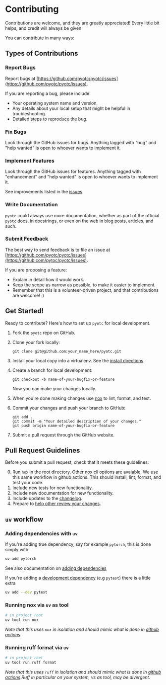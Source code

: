 # Contributing

Contributions are welcome, and they are greatly appreciated! Every little bit helps, and credit will always be given.

You can contribute in many ways:

## Types of Contributions

### Report Bugs

Report bugs at [https://github.com/pyotc/pyotc/issues](https://github.com/pyotc/pyotc/issues).

If you are reporting a bug, please include:

- Your operating system name and version.
- Any details about your local setup that might be helpful in troubleshooting.
- Detailed steps to reproduce the bug.

### Fix Bugs

Look through the GitHub issues for bugs. Anything tagged with "bug" and "help wanted" is open to whoever wants to implement it.

### Implement Features

Look through the GitHub issues for features. Anything tagged with "enhancement" and "help wanted" is open to whoever wants to implement it.

See improvements listed in the [issues](https://github.com/pyotc/pyotc/issues).

### Write Documentation

`pyotc` could always use more documentation, whether as part of the official `pyotc` docs, in docstrings, or even on the web in blog posts, articles, and such.

### Submit Feedback

The best way to send feedback is to file an issue at [https://github.com/pyotc/pyotc/issues](https://github.com/pytoc/pyotc/issues).

If you are proposing a feature:

- Explain in detail how it would work.
- Keep the scope as narrow as possible, to make it easier to implement.
- Remember that this is a volunteer-driven project, and that contributions are welcome! :)

## Get Started!

Ready to contribute? Here's how to set up `pyotc` for local development.

1. Fork the `pyotc` repo on GitHub.
2. Clone your fork locally:

    ```shell
    git clone git@github.com:your_name_here/pyotc.git
    ```

3. Install your local copy into a virtualenv. See the [install directions](INSTALL.md)

4. Create a branch for local development:

    ```shell
    git checkout -b name-of-your-bugfix-or-feature
    ```

   Now you can make your changes locally.

5. When you're done making changes use [nox](nox) to lint, format, and test.

6. Commit your changes and push your branch to GitHub:

    ```shell
    git add .
    git commit -m "Your detailed description of your changes."
    git push origin name-of-your-bugfix-or-feature
    ```

7. Submit a pull request through the GitHub website.

## Pull Request Guidelines

Before you submit a pull request, check that it meets these guidelines:

0. Run `nox` in the root directory. Other [nox cli](https://nox.thea.codes/en/stable/usage.html#command-line-usage) options are avaiable. We use this same workflow in github actions. This should install, lint, format, and test your code.
1. Include new tests for new functionality.
2. Include new documentation for new functionality.
3. Include updates to the [changelog](./CHANGELOG.md).
4. Prepare to [help other review your changes](https://docs.github.com/en/pull-requests/collaborating-with-pull-requests/getting-started/helping-others-review-your-changes).

## `uv` workflow

### Adding dependencies with `uv`
If you're adding true dependency, say for example `pytorch`, this is done simply with
```bash
uv add pytorch
```
See also documentation on [adding dependencies](https://docs.astral.sh/uv/concepts/projects/dependencies/#adding-dependencies)

If you're adding a [development dependency](https://docs.astral.sh/uv/concepts/projects/dependencies/#development-dependencies) (e.g `pytest`) there is a little extra
```bash
uv add --dev pytest
```

### Running nox via `uv` as tool
```bash
# in project root
uv tool run nox
```
*Note that this uses `nox` in isolation and should mimic what is done in [github actions](.github/workflows/nox.yml)*

### Running ruff format via `uv`
```bash
# in project root
uv tool run ruff format
```
*Note that this uses `ruff` in isolation and should mimic what is done in [github actions](.github/workflows/nox.yml)*
*Ruff in particular on your system, vs as tool, may be divergent.*

